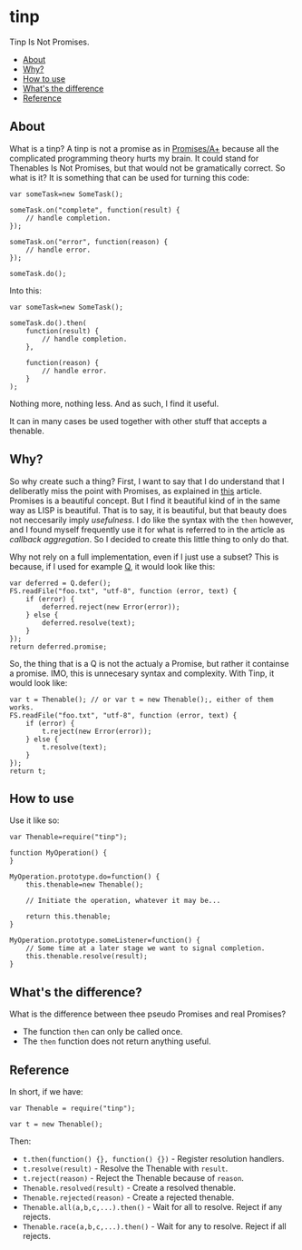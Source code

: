 tinp
====

Tinp Is Not Promises.

* [About](#about)
* [Why?](#why)
* [How to use](#how-to-use)
* [What's the difference](#whats-the-difference)
* [Reference](#reference)

About
-----

What is a tinp? A tinp is not a promise as in [Promises/A+](https://github.com/promises-aplus) because all the complicated
programming theory hurts my brain. It could stand for Thenables Is Not Promises, but that would not be gramatically
correct. So what is it? It is something that can be used for turning this code:

````
var someTask=new SomeTask();

someTask.on("complete", function(result) {
    // handle completion.
});

someTask.on("error", function(reason) {
    // handle error.
});

someTask.do();
````

Into this:

````
var someTask=new SomeTask();

someTask.do().then(
    function(result) {
        // handle completion.
    },

    function(reason) {
        // handle error.
    }
);
````

Nothing more, nothing less. And as such, I find it useful.

It can in many cases be used together with other stuff that accepts a thenable.

Why?
----

So why create such a thing? First, I want to say that I do understand that I deliberatly miss the point with Promises, as
explained in [this](https://blog.domenic.me/youre-missing-the-point-of-promises/) article. Promises is a beautiful concept.
But I find it beautiful kind of in the same way as LISP is beautiful. That is to say, it is beautiful, but that beauty
does not neccesarily imply _usefulness_. I do like the syntax with the `then` however, and I found myself frequently use
it for what is referred to in the article as _callback aggregation_. So I decided to create this little thing to only do that.

Why not rely on a full implementation, even if I just use a subset? This is because, if I used for example
[Q](https://github.com/kriskowal/q), it would look like this:

````
var deferred = Q.defer();
FS.readFile("foo.txt", "utf-8", function (error, text) {
    if (error) {
        deferred.reject(new Error(error));
    } else {
        deferred.resolve(text);
    }
});
return deferred.promise;
````

So, the thing that is a Q is not the actualy a Promise, but rather it containse a promise. IMO, this is unnecesary syntax and
complexity. With Tinp, it would look like:

````
var t = Thenable(); // or var t = new Thenable();, either of them works.
FS.readFile("foo.txt", "utf-8", function (error, text) {
    if (error) {
        t.reject(new Error(error));
    } else {
        t.resolve(text);
    }
});
return t;
````

How to use
----------

Use it like so:

````
var Thenable=require("tinp");

function MyOperation() {
}

MyOperation.prototype.do=function() {
    this.thenable=new Thenable();

    // Initiate the operation, whatever it may be...

    return this.thenable;
}

MyOperation.prototype.someListener=function() {
    // Some time at a later stage we want to signal completion.
    this.thenable.resolve(result);
}
````

What's the difference?
----------------------

What is the difference between thee pseudo Promises and real Promises?

* The function `then` can only be called once.
* The `then` function does not return anything useful.

Reference
---------

In short, if we have:

````
var Thenable = require("tinp");

var t = new Thenable();
````

Then:

* `t.then(function() {}, function() {})` - Register resolution handlers.
* `t.resolve(result)` - Resolve the Thenable with `result`.
* `t.reject(reason)` - Reject the Thenable because of `reason`.
* `Thenable.resolved(result)` - Create a resolved thenable.
* `Thenable.rejected(reason)` - Create a rejected thenable.
* `Thenable.all(a,b,c,...).then()` - Wait for all to resolve. Reject if any rejects.
* `Thenable.race(a,b,c,...).then()` - Wait for any to resolve. Reject if all rejects.
